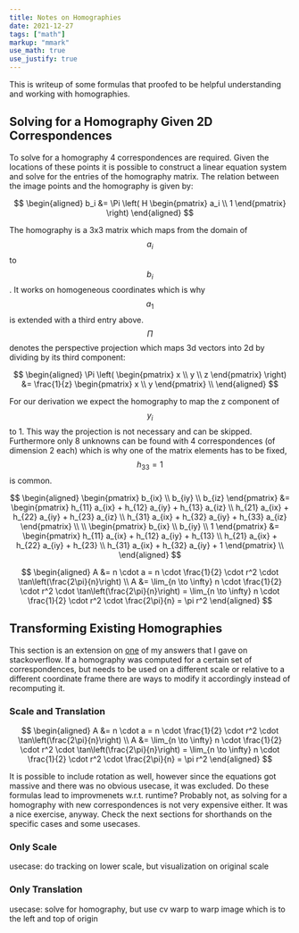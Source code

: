 ```yaml
---
title: Notes on Homographies
date: 2021-12-27
tags: ["math"]
markup: "mmark"
use_math: true
use_justify: true
---
```


This is writeup of some formulas that proofed to be helpful understanding and working with homographies.

<!--more-->

## Solving for a Homography Given 2D Correspondences

To solve for a homography 4 correspondences are required. Given the locations of these points it is possible to construct a linear
equation system and solve for the entries of the homography matrix. The relation between the image points and the homography is given by:

$$
\begin{aligned}
b_i &= \Pi \left( H \begin{pmatrix} a_i \\ 1 \end{pmatrix} \right)
\end{aligned}
$$

The homography is a 3x3 matrix which maps from the domain of $$a_i$$ to $$b_i$$. It works on homogeneous coordinates which is why $$a_1$$
is extended with a third entry above. $$\Pi$$ denotes the perspective projection which maps 3d vectors into 2d by dividing by its third component:

$$
\begin{aligned}
\Pi \left( \begin{pmatrix} x \\ y \\ z \end{pmatrix} \right) &= \frac{1}{z} \begin{pmatrix} x \\ y \end{pmatrix} \\
\end{aligned}
$$


For our derivation we expect the homography to map the z component of $$y_i$$ to 1. This way the projection is not necessary and can be skipped.
Furthermore only 8 unknowns can be found with 4 correspondences (of dimension 2 each) which is why one of the matrix elements has to be fixed,
$$h_{33} = 1$$ is common.

$$
\begin{aligned}
\begin{pmatrix} b_{ix} \\ b_{iy} \\ b_{iz} \end{pmatrix} &= 
\begin{pmatrix} h_{11} a_{ix} + h_{12} a_{iy} + h_{13} a_{iz} \\ h_{21} a_{ix} + h_{22} a_{iy} + h_{23} a_{iz} \\ h_{31} a_{ix} + h_{32} a_{iy} + h_{33} a_{iz} \end{pmatrix} \\
\\
\begin{pmatrix} b_{ix} \\ b_{iy} \\ 1 \end{pmatrix} &= 
\begin{pmatrix} h_{11} a_{ix} + h_{12} a_{iy} + h_{13} \\ h_{21} a_{ix} + h_{22} a_{iy} + h_{23} \\ h_{31} a_{ix} + h_{32} a_{iy} + 1 \end{pmatrix} \\
\end{aligned}
$$





$$
\begin{aligned}
A &= n \cdot a = n \cdot \frac{1}{2} \cdot r^2 \cdot \tan\left(\frac{2\pi}{n}\right) \\
A &= \lim_{n \to \infty} n \cdot \frac{1}{2} \cdot r^2 \cdot \tan\left(\frac{2\pi}{n}\right) = \lim_{n \to \infty} n \cdot \frac{1}{2} \cdot r^2 \cdot \frac{2\pi}{n} = \pi r^2
\end{aligned}
$$


## Transforming Existing Homographies


This section is an extension on [one](https://stackoverflow.com/a/48915151) of my answers that I gave on stackoverflow. If a homography was computed for a certain set of
correspondences, but needs to be used on a different scale or relative to a different coordinate frame there are ways to modify it accordingly instead of recomputing it.

### Scale and Translation

$$
\begin{aligned}
A &= n \cdot a = n \cdot \frac{1}{2} \cdot r^2 \cdot \tan\left(\frac{2\pi}{n}\right) \\
A &= \lim_{n \to \infty} n \cdot \frac{1}{2} \cdot r^2 \cdot \tan\left(\frac{2\pi}{n}\right) = \lim_{n \to \infty} n \cdot \frac{1}{2} \cdot r^2 \cdot \frac{2\pi}{n} = \pi r^2
\end{aligned}
$$


It is possible to include rotation as well, however since the equations got massive and there was no obvious usecase, it was excluded. Do these formulas lead to improvmenets w.r.t. runtime? Probably not, as solving for a homography with new correspondences is not very expensive either.
It was a nice exercise, anyway. Check the next sections for shorthands on the specific cases and some usecases.

### Only Scale


usecase: do tracking on lower scale, but visualization on original scale


### Only Translation

usecase: solve for homography, but use cv warp to warp image which is to the left and top of origin


